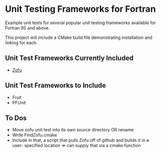 # Unit Testing Frameworks for Fortran
Example unit tests for several popular unit testing frameworks
available for Fortran 95 and above. 

This project will include a CMake build file demonstrating installation and linking for each.

## Unit Test Frameworks Currently Included
* [Zofu](https://github.com/acroucher/zofu)

## Unit Test Frameworks to Include
* Fruit
* PFUnit 

## To Dos
* Move zofu unit test into its own source directory OR rename 
* Write FindZofu.cmake 
* Include in that, a script that pulls Zofu off of github and builds it in a user-
specified location => can supply that via a cmake function 
